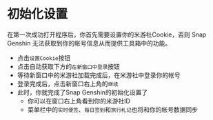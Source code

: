 # 初始化设置

在第一次成功打开程序后，你首先需要设置你的米游社Cookie，否则 Snap Genshin 无法获取到你的帐号信息从而提供工具箱中的功能。

- 点击`设置Cookie`按钮
- 点击自动获取下方的`在新窗口中登录`按钮
- 等待新窗口中的米游社加载完成后，在米游社中登录你的帐号
- 登录完成后，点击新窗口右上角的`继续`
- 此时，你就完成了Snap Genshin的初始化设置了
  - 你可以在窗口右上角看到你的米游社ID
  - 菜单栏中的`实时便签`、`每日签到`和`旅行札记`也将和你的帐号数据同步